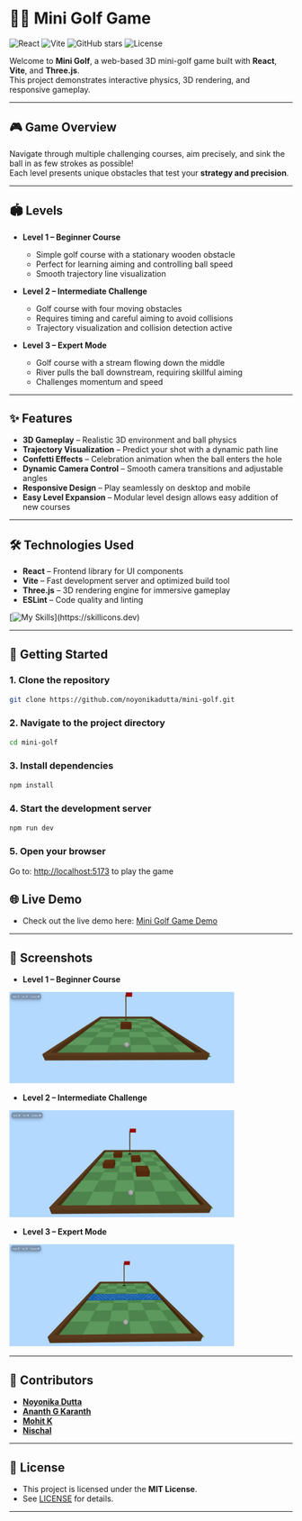 # 🏌️‍♀️ Mini Golf Game

![React](https://img.shields.io/badge/React-17.0.2-blue?logo=react)
![Vite](https://img.shields.io/badge/Vite-4.4.0-brightgreen?logo=vite)
![GitHub stars](https://img.shields.io/github/stars/noyonikadutta/mini-golf?style=social)
![License](https://img.shields.io/badge/License-MIT-yellow)

Welcome to **Mini Golf**, a web-based 3D mini-golf game built with **React**, **Vite**, and **Three.js**.  
This project demonstrates interactive physics, 3D rendering, and responsive gameplay.

---

## 🎮 Game Overview

Navigate through multiple challenging courses, aim precisely, and sink the ball in as few strokes as possible!  
Each level presents unique obstacles that test your **strategy and precision**.

---

## 🏟️ Levels

- **Level 1 – Beginner Course**  
  - Simple golf course with a stationary wooden obstacle  
  - Perfect for learning aiming and controlling ball speed  
  - Smooth trajectory line visualization  

- **Level 2 – Intermediate Challenge**  
  - Golf course with four moving obstacles 
  - Requires timing and careful aiming to avoid collisions  
  - Trajectory visualization and collision detection active  

- **Level 3 – Expert Mode**  
  - Golf course with a stream flowing down the middle 
  - River pulls the ball downstream, requiring skillful aiming  
  - Challenges momentum and speed  

---

## ✨ Features

- **3D Gameplay** – Realistic 3D environment and ball physics  
- **Trajectory Visualization** – Predict your shot with a dynamic path line  
- **Confetti Effects** – Celebration animation when the ball enters the hole  
- **Dynamic Camera Control** – Smooth camera transitions and adjustable angles  
- **Responsive Design** – Play seamlessly on desktop and mobile  
- **Easy Level Expansion** – Modular level design allows easy addition of new courses  

---

## 🛠️ Technologies Used

- **React** – Frontend library for UI components  
- **Vite** – Fast development server and optimized build tool  
- **Three.js** – 3D rendering engine for immersive gameplay  
- **ESLint** – Code quality and linting

[![My Skills](https://skillicons.dev/icons?i=react,vite,threejs,)](https://skillicons.dev) 

---

## 🚀 Getting Started

### 1. Clone the repository
```bash
git clone https://github.com/noyonikadutta/mini-golf.git
```

### 2. Navigate to the project directory
```bash
cd mini-golf
```

### 3. Install dependencies
```bash
npm install
```

### 4. Start the development server
```bash
npm run dev
```

### 5. Open your browser
Go to: [http://localhost:5173](http://localhost:5173) to play the game



## 🌐 Live Demo

- Check out the live demo here: [Mini Golf Game Demo](https://noyonikadutta.github.io/mini-golf)  

---

## 📸 Screenshots

- **Level 1 – Beginner Course**  
<img src="screenshots/minigolf-level1.jpg" width="400">

- **Level 2 – Intermediate Challenge**  
<img src="screenshots/minigolf-level2.jpg" width="400">

- **Level 3 – Expert Mode**  
<img src="screenshots/minigolf-level3.jpg" width="400">



---

## 🤝 Contributors

- **[Noyonika Dutta](https://www.github.com/noyonikadutta)**
- **[Ananth G Karanth](https://github.com/SoiledSalmon)**
- **[Mohit K](https://github.com/Mohit-Karkera)**
- **[Nischal](https://github.com/nischal-72)**


  
---

## 📄 License

- This project is licensed under the **MIT License**.  
- See [LICENSE](LICENSE) for details.

---

